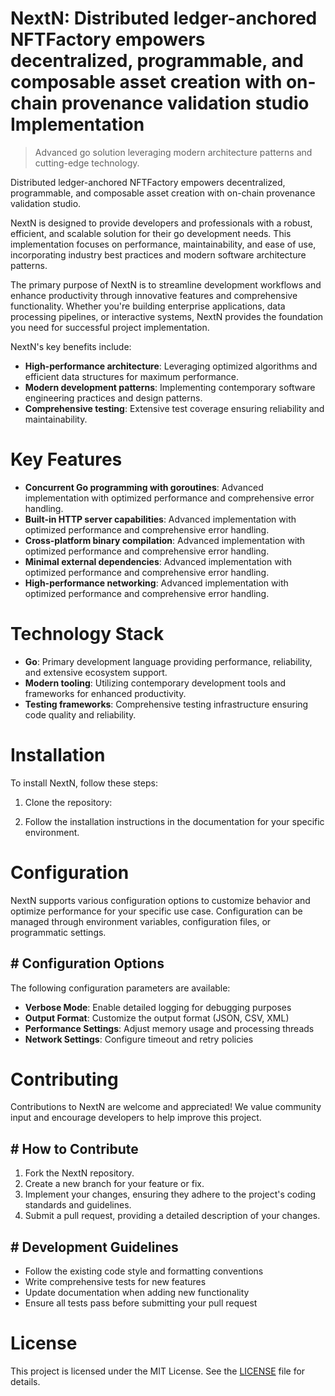 <!-- fallback_NextN_20250803191730_40718 -->

# NextN: Distributed ledger-anchored NFTFactory empowers decentralized, programmable, and composable asset creation with on-chain provenance validation studio Implementation
> Advanced go solution leveraging modern architecture patterns and cutting-edge technology.

Distributed ledger-anchored NFTFactory empowers decentralized, programmable, and composable asset creation with on-chain provenance validation studio.

NextN is designed to provide developers and professionals with a robust, efficient, and scalable solution for their go development needs. This implementation focuses on performance, maintainability, and ease of use, incorporating industry best practices and modern software architecture patterns.

The primary purpose of NextN is to streamline development workflows and enhance productivity through innovative features and comprehensive functionality. Whether you're building enterprise applications, data processing pipelines, or interactive systems, NextN provides the foundation you need for successful project implementation.

NextN's key benefits include:

* **High-performance architecture**: Leveraging optimized algorithms and efficient data structures for maximum performance.
* **Modern development patterns**: Implementing contemporary software engineering practices and design patterns.
* **Comprehensive testing**: Extensive test coverage ensuring reliability and maintainability.

# Key Features

* **Concurrent Go programming with goroutines**: Advanced implementation with optimized performance and comprehensive error handling.
* **Built-in HTTP server capabilities**: Advanced implementation with optimized performance and comprehensive error handling.
* **Cross-platform binary compilation**: Advanced implementation with optimized performance and comprehensive error handling.
* **Minimal external dependencies**: Advanced implementation with optimized performance and comprehensive error handling.
* **High-performance networking**: Advanced implementation with optimized performance and comprehensive error handling.

# Technology Stack

* **Go**: Primary development language providing performance, reliability, and extensive ecosystem support.
* **Modern tooling**: Utilizing contemporary development tools and frameworks for enhanced productivity.
* **Testing frameworks**: Comprehensive testing infrastructure ensuring code quality and reliability.

# Installation

To install NextN, follow these steps:

1. Clone the repository:


2. Follow the installation instructions in the documentation for your specific environment.

# Configuration

NextN supports various configuration options to customize behavior and optimize performance for your specific use case. Configuration can be managed through environment variables, configuration files, or programmatic settings.

## # Configuration Options

The following configuration parameters are available:

* **Verbose Mode**: Enable detailed logging for debugging purposes
* **Output Format**: Customize the output format (JSON, CSV, XML)
* **Performance Settings**: Adjust memory usage and processing threads
* **Network Settings**: Configure timeout and retry policies

# Contributing

Contributions to NextN are welcome and appreciated! We value community input and encourage developers to help improve this project.

## # How to Contribute

1. Fork the NextN repository.
2. Create a new branch for your feature or fix.
3. Implement your changes, ensuring they adhere to the project's coding standards and guidelines.
4. Submit a pull request, providing a detailed description of your changes.

## # Development Guidelines

* Follow the existing code style and formatting conventions
* Write comprehensive tests for new features
* Update documentation when adding new functionality
* Ensure all tests pass before submitting your pull request

# License

This project is licensed under the MIT License. See the [LICENSE](https://github.com/xgek/NextN/blob/main/LICENSE) file for details.
